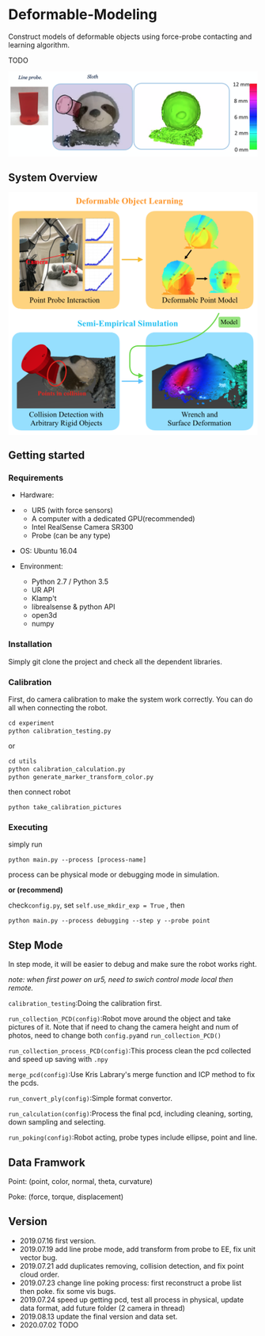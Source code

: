# Deformable-Modeling
Construct models of deformable objects using force-probe contacting and learning algorithm.

TODO

<img src="./figures/introduction.png" align=center />

## System Overview
<img src="./figures/workflow_colored.png" width=600 align=center />

## Getting started
### Requirements

  * Hardware:

  * - UR5 (with force sensors)
    - A computer with a dedicated GPU(recommended)
    - Intel RealSense Camera SR300
    - Probe (can be any type)

  * OS:  Ubuntu 16.04

  * Environment:

    - Python 2.7 / Python 3.5
    - UR API
    - Klamp't
    - librealsense & python API
    - open3d
    - numpy

### Installation

Simply git clone the project and check all the dependent libraries.

### Calibration
First, do camera calibration to make the system work correctly. You can do all when connecting the robot.
```
cd experiment
python calibration_testing.py
```
or
```
cd utils
python calibration_calculation.py
python generate_marker_transform_color.py
```
then connect robot
```
python take_calibration_pictures
```

### Executing
simply run
```
python main.py --process [process-name]
```
process can be physical mode or debugging mode in simulation.

**or (recommend)**

check`config.py`, set `self.use_mkdir_exp = True` , then 

```
python main.py --process debugging --step y --probe point 
```

## Step Mode

In step mode, it will be easier to debug and make sure the robot works right.

*note: when first power on ur5, need to swich control mode local then remote.*

`calibration_testing`:Doing the calibration first.

`run_collection_PCD(config)`:Robot move around the object and take pictures of it. Note that if need to chang the camera height and num of photos, need to change both `config.py`and `run_collection_PCD()`

`run_collection_process_PCD(config)`:This process clean the pcd collected and speed up saving with `.npy`

`merge_pcd(config)`:Use Kris Labrary's merge function and ICP method to fix the pcds.

`run_convert_ply(config)`:Simple format convertor.

`run_calculation(config)`:Process the final pcd, including cleaning, sorting, down sampling and selecting.

`run_poking(config)`:Robot acting, probe types include ellipse, point and line. 

## Data Framwork

Point: (point, color, normal, theta, curvature)

Poke: (force, torque, displacement)

## Version

- 2019.07.16 first version.
- 2019.07.19 add line probe mode, add transform from probe to EE, fix unit vector bug.
- 2019.07.21 add duplicates removing, collision detection, and fix point cloud order.
- 2019.07.23 change line poking process: first reconstruct a probe list then poke. fix some vis bugs.
- 2019.07.24 speed up getting pcd, test all process in physical, update data format, add future folder (2 camera in thread)
- 2019.08.13 update the final version and data set.
- 2020.07.02 TODO
